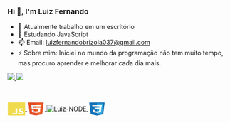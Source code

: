 ### Hi 👋, I'm Luiz Fernando

- 🔭 Atualmente trabalho em um escritório
- 🌱 Estudando JavaScript
- 📫 Email: luizfernandobrizola037@gmail.com
- ⚡ Sobre mim: Iniciei no mundo da programação não tem muito tempo, mas procuro aprender e melhorar cada dia mais.

<div>
<a href="https://github.com/BrizolaLFM">
<img heigth="180em" src="https://github-readme-stats.vercel.app/api?username=BrizolaLFM&show_icons=true&theme=dark&include_all_commits=true&count_private_true"/>
<img heigth="180em" src="https://github-readme-stats.vercel.app/api/top-langs/?username=BrizolaLFM&layout=compact&langs_count=16&theme=dark"/>
</div>

##

<div style="display: inline_block"><br>
  
  <img align="center" alt="Luiz-JS" height="30" width="40" src="https://raw.githubusercontent.com/devicons/devicon/master/icons/javascript/javascript-plain.svg">

  <img align="center" alt="Luiz-HTML" height="30" width="40" src="https://raw.githubusercontent.com/devicons/devicon/master/icons/html5/html5-original.svg">
  
  <img align="center" alt="Luiz-NODE" height="30" width="40" src="https://cdn.jsdelivr.net/gh/devicons/devicon/icons/nodejs/nodejs-original-wordmark.svg" />
  
 <img align="center" alt="Luiz-CSS" height="30" width="40" src="https://raw.githubusercontent.com/devicons/devicon/master/icons/css3/css3-original.svg">

  </div>
